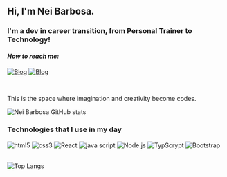 ## Hi, I'm Nei Barbosa.
### I'm a dev in career transition, from Personal Trainer to Technology!

<i><h4>How to reach me:</h4></i> 

[![Blog](https://img.shields.io/badge/Instagram-E4405F?style=for-the-badge&logo=instagram&logoColor=white)](https://instagram.com/treinadornei)
[![Blog](https://img.shields.io/badge/LinkedIn-0077B5?style=for-the-badge&logo=linkedin&logoColor=white)](https://www.linkedin.com/in/dev-neibarbosa)

<br>

This is the space where imagination and creativity become codes.

![Nei Barbosa GitHub stats](https://github-readme-stats.vercel.app/api?username=devNeiBarbosa&show_icons=true&theme=radical)

### Technologies that I use in my day
<div>
    <img align="center" alt="html5" src="https://img.shields.io/badge/HTML-239120?style=for-the-badge&logo=html5&logoColor=white"/>
    <img align="center" alt="css3" src="https://img.shields.io/badge/CSS-239120?&style=for-the-badge&logo=css3&logoColor=white"/>
    <img align="center" alt="React" src="https://img.shields.io/badge/React-20232A?style=for-the-badge&logo=react&logoColor=61DAFB"/>
    <img align="center" alt="java script" src="https://img.shields.io/badge/JavaScript-F7DF1E?style=for-the-badge&logo=javascript&logoColor=black"/>
    <img align="center" alt="Node.js" src="https://img.shields.io/badge/Node.js-43853D?style=for-the-badge&logo=node.js&logoColor=white"/>
    <img align="center" alt="TypScrypt" src="https://img.shields.io/badge/TypeScript-007ACC?style=for-the-badge&logo=typescript&logoColor=white"/>
    <img align="center" alt="Bootstrap" src="https://img.shields.io/badge/Bootstrap-563D7C?style=for-the-badge&logo=bootstrap&logoColor=white"/>
</div>
<br>

![Top Langs](https://github-readme-stats.vercel.app/api/top-langs/?username=anuraghazra&layout=compact)

